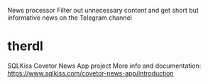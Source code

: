 News processor
Filter out unnecessary content and get short but informative news on the Telegram channel

# therdl
SQLKiss Covetor News App project
More info and documentation: https://www.sqlkiss.com/covetor-news-app/introduction
